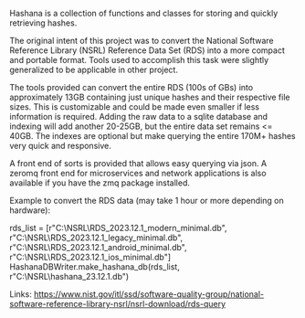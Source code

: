 Hashana is a collection of functions and classes for storing and quickly retrieving hashes.

The original intent of this project was to convert the National Software Reference Library (NSRL) Reference Data Set (RDS) into a more compact and portable format. Tools used to accomplish this task were slightly generalized to be applicable in other project.

The tools provided can convert the entire RDS (100s of GBs) into approximately 13GB containing just unique hashes and their respective file sizes. This is customizable and could be made even smaller if less information is required. Adding the raw data to a sqlite database and indexing will add another 20-25GB, but the entire data set remains <= 40GB. The indexes are optional but make querying the entire 170M+ hashes very quick and responsive.

A front end of sorts is provided that allows easy querying via json. A zeromq front end for microservices and network applications is also available if you have the zmq package installed.


Example to convert the RDS data (may take 1 hour or more depending on hardware):

rds_list = [r"C:\NSRL\RDS_2023.12.1_modern_minimal.db", r"C:\NSRL\RDS_2023.12.1_legacy_minimal.db", r"C:\NSRL\RDS_2023.12.1_android_minimal.db", r"C:\NSRL\RDS_2023.12.1_ios_minimal.db"]
HashanaDBWriter.make_hashana_db(rds_list, r"C:\NSRL\hashana_23.12.1.db")


Links:
https://www.nist.gov/itl/ssd/software-quality-group/national-software-reference-library-nsrl/nsrl-download/rds-query
